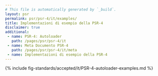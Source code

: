 ```yaml
---
# This file is automatically generated by `_build`.
layout: psr
permalink: psr/psr-4/it/examples/
title: Implementazioni di esempio della PSR-4
disclaimer: true
additional:
 - name: PSR-4: Autoloader
   path: /pages/psr/psr-4/it
 - name: Meta Documento PSR-4
   path: /pages/psr/psr-4/it/meta
 - name: Implementazioni di esempio della PSR-4
---
```


{% include fig-standards/accepted/it/PSR-4-autoloader-examples.md %}
